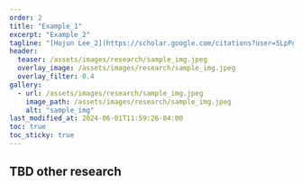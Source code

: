 ```yaml
---
order: 2
title: "Example_1"
excerpt: "Example_2"
tagline: "[Hojun Lee_2](https://scholar.google.com/citations?user=SLpPgLYAAAAJ&hl=en&oi=sra)<sup>1</sup>"
header:
  teaser: /assets/images/research/sample_img.jpeg
  overlay_image: /assets/images/research/sample_img.jpeg
  overlay_filter: 0.4
gallery:
  - url: /assets/images/research/sample_img.jpeg
    image_path: /assets/images/research/sample_img.jpeg
    alt: "sample_img"
last_modified_at: 2024-06-01T11:59:26-04:00
toc: true
toc_sticky: true
---
```


## TBD other research
